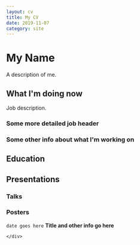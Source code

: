 ```yaml
---
layout: cv
title: My CV
date: 2019-11-07
category: site
---
```


<!doctype html>
<!-- https://github.com/elipapa/markdown-cv/ -->
<html>
<head>
  <meta charset=utf-8 />
  <link href="css/davewhipp-screen.css" type="text/css" rel="stylesheet" media="screen">
  <link href="css/davewhipp-print.css" type="text/css" rel="stylesheet" media="print">
</head>
<body>
  <div id="main">
    <div class="container">


# My Name

A description of me.


## What I'm doing now

Job description.

### Some more detailed job header

### Some other info about what I'm working on

## Education

## Presentations

### Talks

### Posters

`date goes here`
__Title and other info go here__


    </div>
  </div>
</body>
</html>
